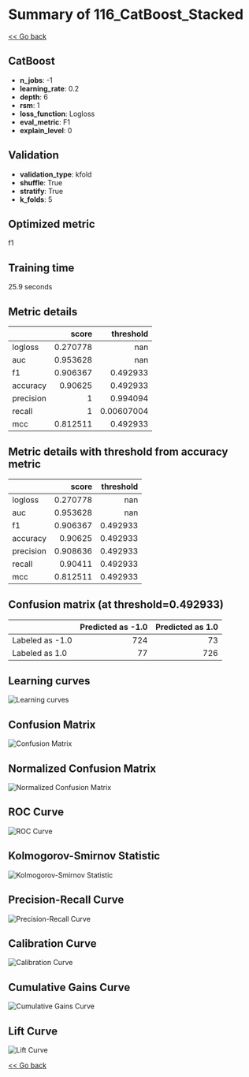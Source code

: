 # Summary of 116_CatBoost_Stacked

[<< Go back](../README.md)


## CatBoost
- **n_jobs**: -1
- **learning_rate**: 0.2
- **depth**: 6
- **rsm**: 1
- **loss_function**: Logloss
- **eval_metric**: F1
- **explain_level**: 0

## Validation
 - **validation_type**: kfold
 - **shuffle**: True
 - **stratify**: True
 - **k_folds**: 5

## Optimized metric
f1

## Training time

25.9 seconds

## Metric details
|           |    score |    threshold |
|:----------|---------:|-------------:|
| logloss   | 0.270778 | nan          |
| auc       | 0.953628 | nan          |
| f1        | 0.906367 |   0.492933   |
| accuracy  | 0.90625  |   0.492933   |
| precision | 1        |   0.994094   |
| recall    | 1        |   0.00607004 |
| mcc       | 0.812511 |   0.492933   |


## Metric details with threshold from accuracy metric
|           |    score |   threshold |
|:----------|---------:|------------:|
| logloss   | 0.270778 |  nan        |
| auc       | 0.953628 |  nan        |
| f1        | 0.906367 |    0.492933 |
| accuracy  | 0.90625  |    0.492933 |
| precision | 0.908636 |    0.492933 |
| recall    | 0.90411  |    0.492933 |
| mcc       | 0.812511 |    0.492933 |


## Confusion matrix (at threshold=0.492933)
|                 |   Predicted as -1.0 |   Predicted as 1.0 |
|:----------------|--------------------:|-------------------:|
| Labeled as -1.0 |                 724 |                 73 |
| Labeled as 1.0  |                  77 |                726 |

## Learning curves
![Learning curves](learning_curves.png)
## Confusion Matrix

![Confusion Matrix](confusion_matrix.png)


## Normalized Confusion Matrix

![Normalized Confusion Matrix](confusion_matrix_normalized.png)


## ROC Curve

![ROC Curve](roc_curve.png)


## Kolmogorov-Smirnov Statistic

![Kolmogorov-Smirnov Statistic](ks_statistic.png)


## Precision-Recall Curve

![Precision-Recall Curve](precision_recall_curve.png)


## Calibration Curve

![Calibration Curve](calibration_curve_curve.png)


## Cumulative Gains Curve

![Cumulative Gains Curve](cumulative_gains_curve.png)


## Lift Curve

![Lift Curve](lift_curve.png)



[<< Go back](../README.md)
